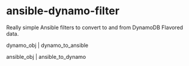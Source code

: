 # ansible-dynamo-filter

Really simple Ansible filters to convert to and from DynamoDB Flavored data.

 dynamo_obj | dynamo_to_ansible

 ansible_obj | ansible_to_dynamo


